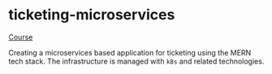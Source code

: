 # ticketing-microservices

[Course](https://www.udemy.com/course/microservices-with-node-js-and-react)

Creating a microservices based application for ticketing using the MERN tech stack. The infrastructure is managed with `k8s` and related technologies.

